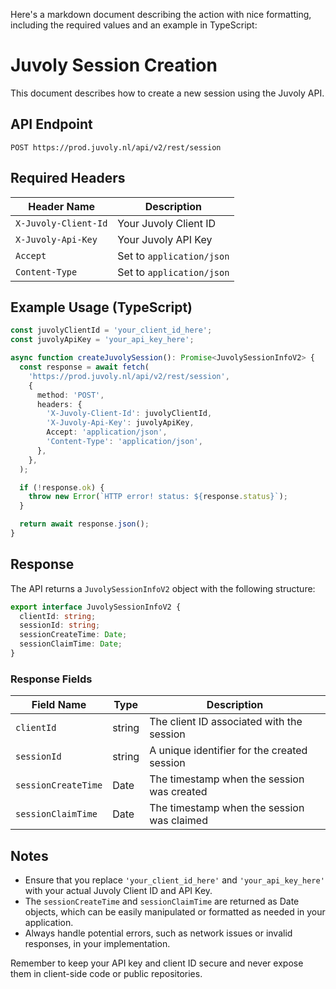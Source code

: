 Here's a markdown document describing the action with nice formatting, including the required values and an example in TypeScript:

# Juvoly Session Creation

This document describes how to create a new session using the Juvoly API.

## API Endpoint

```
POST https://prod.juvoly.nl/api/v2/rest/session
```

## Required Headers

| Header Name | Description |
|-------------|-------------|
| `X-Juvoly-Client-Id` | Your Juvoly Client ID |
| `X-Juvoly-Api-Key` | Your Juvoly API Key |
| `Accept` | Set to `application/json` |
| `Content-Type` | Set to `application/json` |

## Example Usage (TypeScript)

```typescript
const juvolyClientId = 'your_client_id_here';
const juvolyApiKey = 'your_api_key_here';

async function createJuvolySession(): Promise<JuvolySessionInfoV2> {
  const response = await fetch(
    'https://prod.juvoly.nl/api/v2/rest/session',
    {
      method: 'POST',
      headers: {
        'X-Juvoly-Client-Id': juvolyClientId,
        'X-Juvoly-Api-Key': juvolyApiKey,
        Accept: 'application/json',
        'Content-Type': 'application/json',
      },
    },
  );

  if (!response.ok) {
    throw new Error(`HTTP error! status: ${response.status}`);
  }

  return await response.json();
}
```

## Response

The API returns a `JuvolySessionInfoV2` object with the following structure:

```typescript
export interface JuvolySessionInfoV2 {
  clientId: string;
  sessionId: string;
  sessionCreateTime: Date;
  sessionClaimTime: Date;
}
```

### Response Fields

| Field Name | Type | Description |
|------------|------|-------------|
| `clientId` | string | The client ID associated with the session |
| `sessionId` | string | A unique identifier for the created session |
| `sessionCreateTime` | Date | The timestamp when the session was created |
| `sessionClaimTime` | Date | The timestamp when the session was claimed |

## Notes

- Ensure that you replace `'your_client_id_here'` and `'your_api_key_here'` with your actual Juvoly Client ID and API Key.
- The `sessionCreateTime` and `sessionClaimTime` are returned as Date objects, which can be easily manipulated or formatted as needed in your application.
- Always handle potential errors, such as network issues or invalid responses, in your implementation.

Remember to keep your API key and client ID secure and never expose them in client-side code or public repositories.
